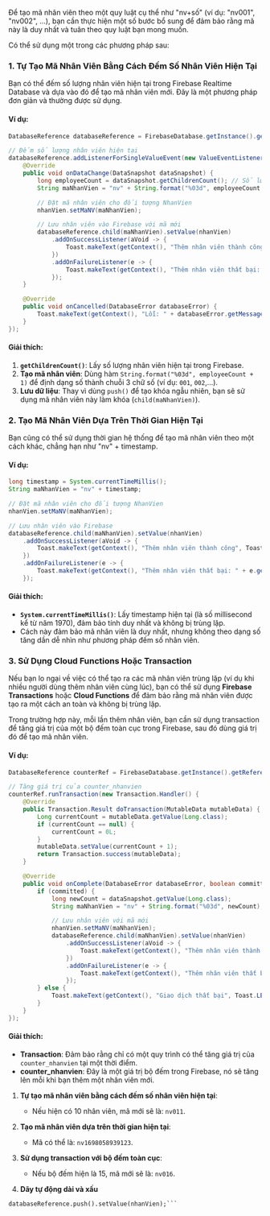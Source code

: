 Để tạo mã nhân viên theo một quy luật cụ thể như "nv+số" (ví dụ: "nv001", "nv002", ...), bạn cần thực hiện một số bước bổ sung để đảm bảo rằng mã này là duy nhất và tuân theo quy luật bạn mong muốn.

Có thể sử dụng một trong các phương pháp sau:

### 1. **Tự Tạo Mã Nhân Viên Bằng Cách Đếm Số Nhân Viên Hiện Tại**

Bạn có thể đếm số lượng nhân viên hiện tại trong Firebase Realtime Database và dựa vào đó để tạo mã nhân viên mới. Đây là một phương pháp đơn giản và thường được sử dụng.

#### Ví dụ:
```java
DatabaseReference databaseReference = FirebaseDatabase.getInstance().getReference("nhanvien");

// Đếm số lượng nhân viên hiện tại
databaseReference.addListenerForSingleValueEvent(new ValueEventListener() {
    @Override
    public void onDataChange(DataSnapshot dataSnapshot) {
        long employeeCount = dataSnapshot.getChildrenCount(); // Số lượng nhân viên hiện tại
        String maNhanVien = "nv" + String.format("%03d", employeeCount + 1); // Tạo mã nhân viên "nv001", "nv002", ...

        // Đặt mã nhân viên cho đối tượng NhanVien
        nhanVien.setMaNV(maNhanVien);

        // Lưu nhân viên vào Firebase với mã mới
        databaseReference.child(maNhanVien).setValue(nhanVien)
            .addOnSuccessListener(aVoid -> {
                Toast.makeText(getContext(), "Thêm nhân viên thành công", Toast.LENGTH_SHORT).show();
            })
            .addOnFailureListener(e -> {
                Toast.makeText(getContext(), "Thêm nhân viên thất bại: " + e.getMessage(), Toast.LENGTH_SHORT).show();
            });
    }

    @Override
    public void onCancelled(DatabaseError databaseError) {
        Toast.makeText(getContext(), "Lỗi: " + databaseError.getMessage(), Toast.LENGTH_SHORT).show();
    }
});
```

#### Giải thích:
1. **`getChildrenCount()`**: Lấy số lượng nhân viên hiện tại trong Firebase.
2. **Tạo mã nhân viên**: Dùng hàm `String.format("%03d", employeeCount + 1)` để định dạng số thành chuỗi 3 chữ số (ví dụ: `001`, `002`,...).
3. **Lưu dữ liệu**: Thay vì dùng `push()` để tạo khóa ngẫu nhiên, bạn sẽ sử dụng mã nhân viên này làm khóa (`child(maNhanVien)`).

### 2. **Tạo Mã Nhân Viên Dựa Trên Thời Gian Hiện Tại**

Bạn cũng có thể sử dụng thời gian hệ thống để tạo mã nhân viên theo một cách khác, chẳng hạn như "nv" + timestamp.

#### Ví dụ:
```java
long timestamp = System.currentTimeMillis();
String maNhanVien = "nv" + timestamp;

// Đặt mã nhân viên cho đối tượng NhanVien
nhanVien.setMaNV(maNhanVien);

// Lưu nhân viên vào Firebase
databaseReference.child(maNhanVien).setValue(nhanVien)
    .addOnSuccessListener(aVoid -> {
        Toast.makeText(getContext(), "Thêm nhân viên thành công", Toast.LENGTH_SHORT).show();
    })
    .addOnFailureListener(e -> {
        Toast.makeText(getContext(), "Thêm nhân viên thất bại: " + e.getMessage(), Toast.LENGTH_SHORT).show();
    });
```

#### Giải thích:
- **`System.currentTimeMillis()`**: Lấy timestamp hiện tại (là số millisecond kể từ năm 1970), đảm bảo tính duy nhất và không bị trùng lặp.
- Cách này đảm bảo mã nhân viên là duy nhất, nhưng không theo dạng số tăng dần dễ nhìn như phương pháp đếm số nhân viên.

### 3. **Sử Dụng Cloud Functions Hoặc Transaction**

Nếu bạn lo ngại về việc có thể tạo ra các mã nhân viên trùng lặp (ví dụ khi nhiều người dùng thêm nhân viên cùng lúc), bạn có thể sử dụng **Firebase Transactions** hoặc **Cloud Functions** để đảm bảo rằng mã nhân viên được tạo ra một cách an toàn và không bị trùng lặp.

Trong trường hợp này, mỗi lần thêm nhân viên, bạn cần sử dụng transaction để tăng giá trị của một bộ đếm toàn cục trong Firebase, sau đó dùng giá trị đó để tạo mã nhân viên.

#### Ví dụ:
```java
DatabaseReference counterRef = FirebaseDatabase.getInstance().getReference("counter_nhanvien");

// Tăng giá trị của counter_nhanvien
counterRef.runTransaction(new Transaction.Handler() {
    @Override
    public Transaction.Result doTransaction(MutableData mutableData) {
        Long currentCount = mutableData.getValue(Long.class);
        if (currentCount == null) {
            currentCount = 0L;
        }
        mutableData.setValue(currentCount + 1);
        return Transaction.success(mutableData);
    }

    @Override
    public void onComplete(DatabaseError databaseError, boolean committed, DataSnapshot dataSnapshot) {
        if (committed) {
            long newCount = dataSnapshot.getValue(Long.class);
            String maNhanVien = "nv" + String.format("%03d", newCount);

            // Lưu nhân viên với mã mới
            nhanVien.setMaNV(maNhanVien);
            databaseReference.child(maNhanVien).setValue(nhanVien)
                .addOnSuccessListener(aVoid -> {
                    Toast.makeText(getContext(), "Thêm nhân viên thành công", Toast.LENGTH_SHORT).show();
                })
                .addOnFailureListener(e -> {
                    Toast.makeText(getContext(), "Thêm nhân viên thất bại: " + e.getMessage(), Toast.LENGTH_SHORT).show();
                });
        } else {
            Toast.makeText(getContext(), "Giao dịch thất bại", Toast.LENGTH_SHORT).show();
        }
    }
});
```

#### Giải thích:
- **Transaction**: Đảm bảo rằng chỉ có một quy trình có thể tăng giá trị của `counter_nhanvien` tại một thời điểm.
- **counter_nhanvien**: Đây là một giá trị bộ đếm trong Firebase, nó sẽ tăng lên mỗi khi bạn thêm một nhân viên mới.

1. **Tự tạo mã nhân viên bằng cách đếm số nhân viên hiện tại**:
   - Nếu hiện có 10 nhân viên, mã mới sẽ là: `nv011`.

2. **Tạo mã nhân viên dựa trên thời gian hiện tại**:
   - Mã có thể là: `nv1698058939123`.

3. **Sử dụng transaction với bộ đếm toàn cục**:
   - Nếu bộ đếm hiện là 15, mã mới sẽ là: `nv016`.
4. **Dãy tự động dài và xấu**
```Thêm nhân viên vào Firebase với mã ngẫu nhiên (Dài và xấu)
databaseReference.push().setValue(nhanVien);```
